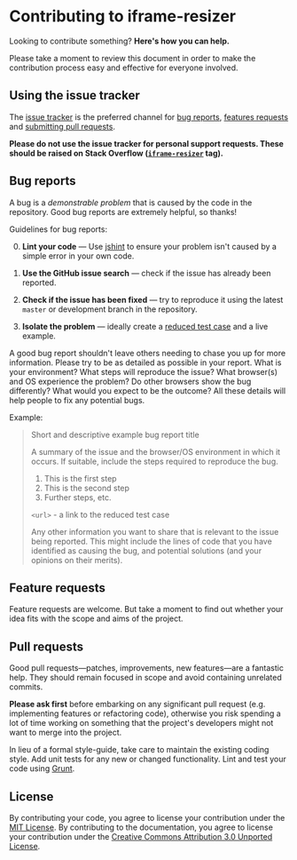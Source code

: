 # Contributing to iframe-resizer

Looking to contribute something? **Here's how you can help.**

Please take a moment to review this document in order to make the contribution
process easy and effective for everyone involved.

## Using the issue tracker

The [issue tracker](https://github.com/davidjbradshaw/iframe-resizer/issues) is
the preferred channel for [bug reports](#bug-reports), [features requests](#feature-requests)
and [submitting pull requests](#pull-requests).

**Please do not use the issue tracker for personal support requests.  These should be raised on 
Stack Overflow ([`iframe-resizer`](http://stackoverflow.com/questions/tagged/iframe-resizer) tag).**


## Bug reports

A bug is a _demonstrable problem_ that is caused by the code in the repository.
Good bug reports are extremely helpful, so thanks!

Guidelines for bug reports:

0. **Lint your code** &mdash; Use [jshint](http://jshint.com/)
   to ensure your problem isn't caused by a simple error in your own code.

1. **Use the GitHub issue search** &mdash; check if the issue has already been
   reported.

2. **Check if the issue has been fixed** &mdash; try to reproduce it using the
   latest `master` or development branch in the repository.

3. **Isolate the problem** &mdash; ideally create a [reduced test
   case](https://css-tricks.com/reduced-test-cases/) and a live example.


A good bug report shouldn't leave others needing to chase you up for more
information. Please try to be as detailed as possible in your report. What is
your environment? What steps will reproduce the issue? What browser(s) and OS
experience the problem? Do other browsers show the bug differently? What
would you expect to be the outcome? All these details will help people to fix
any potential bugs.

Example:

> Short and descriptive example bug report title
>
> A summary of the issue and the browser/OS environment in which it occurs. If
> suitable, include the steps required to reproduce the bug.
>
> 1. This is the first step
> 2. This is the second step
> 3. Further steps, etc.
>
> `<url>` - a link to the reduced test case
>
> Any other information you want to share that is relevant to the issue being
> reported. This might include the lines of code that you have identified as
> causing the bug, and potential solutions (and your opinions on their
> merits).

## Feature requests

Feature requests are welcome. But take a moment to find out whether your idea
fits with the scope and aims of the project. 


## Pull requests

Good pull requests—patches, improvements, new features—are a fantastic
help. They should remain focused in scope and avoid containing unrelated
commits.

**Please ask first** before embarking on any significant pull request (e.g.
implementing features or refactoring code),
otherwise you risk spending a lot of time working on something that the
project's developers might not want to merge into the project.

In lieu of a formal style-guide, take care to maintain the existing coding 
style. Add unit tests for any new or changed functionality. Lint and test 
your code using [Grunt](http://gruntjs.com/).

## License

By contributing your code, you agree to license your contribution under the [MIT License](LICENSE).
By contributing to the documentation, you agree to license your contribution under the [Creative Commons Attribution 3.0 Unported License](docs/LICENSE).